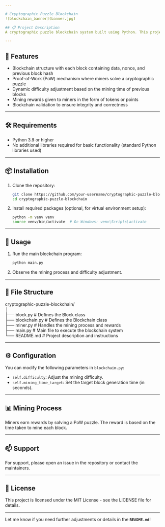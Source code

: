 ```yaml
---

# Cryptographic Puzzle Blockchain  
![blockchain_banner](banner.jpg)

## 📋 Project Description  
A cryptographic puzzle blockchain system built using Python. This project implements a blockchain structure with dynamic difficulty adjustment, Proof-of-Work (PoW), and a mining process that rewards miners with tokens.

---
```


## 🌟 Features  
- Blockchain structure with each block containing data, nonce, and previous block hash  
- Proof-of-Work (PoW) mechanism where miners solve a cryptographic puzzle  
- Dynamic difficulty adjustment based on the mining time of previous blocks  
- Mining rewards given to miners in the form of tokens or points  
- Blockchain validation to ensure integrity and correctness  

---

## 🛠 Requirements  
- Python 3.8 or higher  
- No additional libraries required for basic functionality (standard Python libraries used)  

---

## 📦 Installation  
1. Clone the repository:  
   ```bash  
   git clone https://github.com/your-username/cryptographic-puzzle-blockchain.git  
   cd cryptographic-puzzle-blockchain  
   ```

2. Install required packages (optional, for virtual environment setup):  
   ```bash  
   python -m venv venv  
   source venv/bin/activate  # On Windows: venv\Scripts\activate  
   ```

---

## 🚀 Usage  
1. Run the main blockchain program:  
   ```bash  
   python main.py  
   ```

2. Observe the mining process and difficulty adjustment.

---

## 📁 File Structure  

cryptographic-puzzle-blockchain/  
│  
├── block.py          # Defines the Block class  
├── blockchain.py     # Defines the Blockchain class  
├── miner.py          # Handles the mining process and rewards  
├── main.py           # Main file to execute the blockchain system  
└── README.md         # Project description and instructions  

---

## ⚙ Configuration  
You can modify the following parameters in `blockchain.py`:  
- `self.difficulty`: Adjust the mining difficulty.  
- `self.mining_time_target`: Set the target block generation time (in seconds).

---

## 📊 Mining Process  
Miners earn rewards by solving a PoW puzzle. The reward is based on the time taken to mine each block.

---

## 📫 Support  
For support, please open an issue in the repository or contact the maintainers.

---

## 📄 License  
This project is licensed under the MIT License - see the LICENSE file for details.

---

Let me know if you need further adjustments or details in the **`README.md`**!
